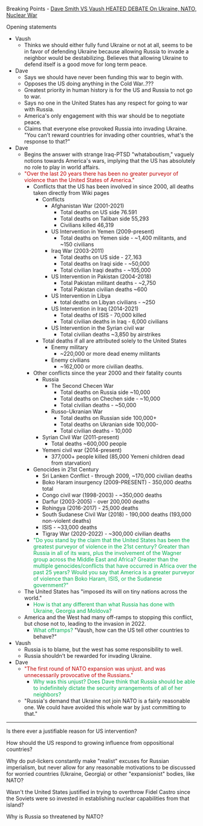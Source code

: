 Breaking Points - [Dave Smith VS Vaush HEATED DEBATE On Ukraine, NATO, Nuclear War](https://www.youtube.com/watch?v=dcoZq1t9f2Y)

Opening statements
- Vaush
	- Thinks we should either fully fund Ukraine or not at all, seems to be in favor of defending Ukraine because allowing Russia to invade a neighbor would be destabilizing. Believes that allowing Ukraine to defend itself is a good move for long term peace.
- Dave
	- Says we should have never been funding this war to begin with.
	- Opposes the US doing anything in the Cold War..???
	- Greatest priority in human history is for the US and Russia to not go to war.
	- Says no one in the United States has any respect for going to war with Russia.
	- America's only engagement with this war should be to negotiate peace.
	- Claims that everyone else provoked Russia into invading Ukraine.
"You can't reward countries for invading other countries, what's the response to that?"
- Dave
	- Begins the answer with strange Iraq-PTSD "whataboutism," vaguely notions towards America's wars, implying that the US has absolutely no role to play in world affairs.
	- <span style="color:#c00000">"Over the last 20 years there has been no greater purveyor of violence than the United States of America."</span> 
		- Conflicts that the US has been involved in since 2000, all deaths taken directly from Wiki pages
			- Conflicts
				- Afghanistan War (2001-2021)
					- Total deaths on US side 76.591
					- Total deaths on Taliban side 55,293
					- Civilians killed 46,319
				- US Intervention in Yemen (2009-present)
					- Total deaths on Yemen side - ~1,400 militants, and ~150 civilians
				- Iraq War (2003-2011)
					- Total deaths on US side - 27,.163
					- Total deaths on Iraqi side - ~50,000
					- Total civilian Iraqi deaths - ~105,000
				- US Intervention in Pakistan (2004-2018)
					- Total Pakistan militant deaths - ~2,750
					- Total Pakistan civilian deaths ~600
				- US Intervention in Libya
					- total deaths on Libyan civilians - ~250
				- US Intervention in Iraq (2014-2021)
					- Total deaths of ISIS - 70,000 killed
					- Total civilian deaths in Iraq - 6,000 civilians
				- US Intervention in the Syrian civil war
					- Total civilian deaths ~3,850 by airstrikes
			- Total deaths if all are attributed solely to the United States
				- Enemy military
					- ~220,000 or more dead enemy militants
				- Enemy civilians
					- ~162,000 or more civilian deaths.
		- Other conflicts since the year 2000 and their fatality counts
			- Russia
				- The Second Checen War
					- Total deaths on Russia side ~10,000
					- Total deaths on Chechen side - ~10,000
					- Total civilian deaths - ~50,000
				- Russo-Ukranian War
					- Total deaths on Russian side 100,000+
					- Total deaths on Ukranian side 100,000-
					- Total civilian deaths - 10,000
			- Syrian Civil War (2011-present)
				- Total deaths ~600,000 people
			- Yemeni civil war (2014-present)
				- 377,000+ people killed (85,000 Yemeni children dead from starvation)
		- Genocides in 21st Century
			- Sri Lanken Conflict - through 2009, ~170,000 civilian deaths
			- Boko Haram insurgency (2009-PRESENT) - 350,000 deaths total
			- Congo civil war (1998-2003) - ~350,000 deaths
			- Darfur (2003-2005) - over 200,000 deaths
			- Rohingya (2016-2017) - 25,000 deaths
			- South Sudanese Civil War (2018) - 190,000 deaths (193,000 non-violent deaths)
			- ISIS - ~33,000 deaths
			- Tigray War (2020-2022) - ~300,000 civilian deaths
		- <span style="color:#00b050">"Do you stand by the claim that the United States has been the greatest purveyor of violence in the 21st century? Greater than Russia in all of its wars, plus the involvement of the Wagner group across the Middle East and Africa? Greater than the multiple genocides/conflicts that have occurred in Africa over the past 25 years? Would you say that America is a greater purveyor of violence than Boko Haram, ISIS, or the Sudanese government?"</span> 
	- The United States has "imposed its will on tiny nations across the world."
		- <span style="color:#00b050">How is that any different than what Russia has done with Ukraine, Georgia and Moldova?</span>
	- America and the West had many off-ramps to stopping this conflict, but chose not to, leading to the invasion in 2022.
		- <span style="color:#00b050">What offramps?</span>
"Vaush, how can the US tell other countries to behave?"
- Vaush
	- Russia is to blame, but the west has some responsibility to well.
	- Russia shouldn't be rewarded for invading Ukraine.
- Dave
	- <span style="color:#c00000">"The first round of NATO expansion was unjust. and was unnecessarily provocative of the Russians." </span>
		- <span style="color:#00b050">Why was this unjust? Does Dave think that Russia should be able to indefinitely dictate the security arrangements of all of her neighbors?</span> 
	- "Russia's demand that Ukraine not join NATO is a fairly reasonable one. We could have avoided this whole war by just committing to that."
____
Is there ever a justifiable reason for US intervention?

How should the US respond to growing influence from oppositional countries?

Why do put-lickers constantly make "realist" excuses for Russian imperialism, but never allow for any reasonable motivations to be discussed for worried countries (Ukraine, Georgia) or other "expansionist" bodies, like NATO?

Wasn't the United States justified in trying to overthrow Fidel Castro since the Soviets were so invested in establishing nuclear capabilities from that island?

Why is Russia so threatened by NATO?